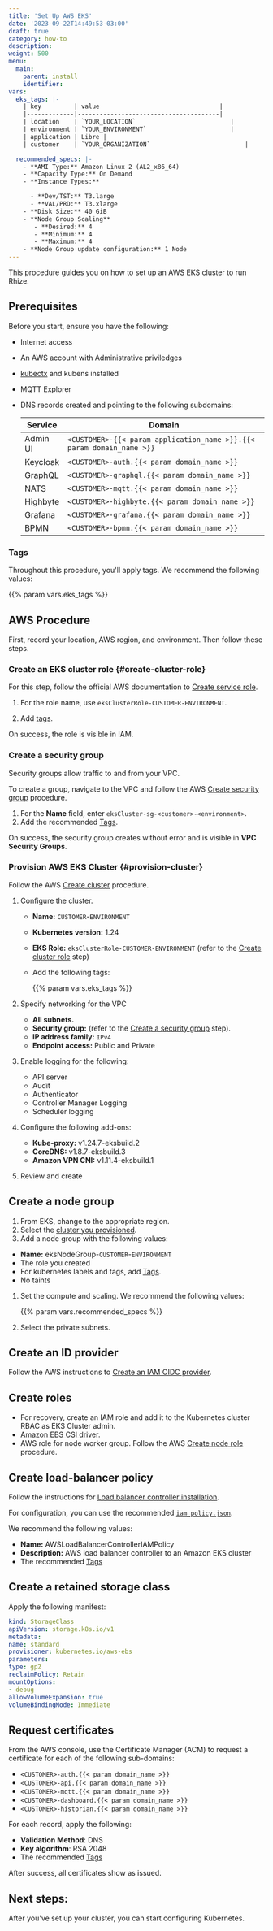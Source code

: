 ```yaml
---
title: 'Set Up AWS EKS'
date: '2023-09-22T14:49:53-03:00'
draft: true
category: how-to
description:
weight: 500
menu:
  main:
    parent: install
    identifier:
vars:
  eks_tags: |-
    | key         | value                                 |
    |-------------|---------------------------------------|
    | location    | `YOUR_LOCATION`                          |
    | environment | `YOUR_ENVIRONMENT`                       |
    | application | Libre |
    | customer    | `YOUR_ORGANIZATION`                          |

  recommended_specs: |-
    - **AMI Type:** Amazon Linux 2 (AL2_x86_64)
    - **Capacity Type:** On Demand
    - **Instance Types:**

      - **Dev/TST:** T3.large
      - **VAL/PRD:** T3.xlarge
    - **Disk Size:** 40 GiB
    - **Node Group Scaling**
       - **Desired:** 4
       - **Minimum:** 4
       - **Maximum:** 4
    - **Node Group update configuration:** 1 Node
---
```


This procedure guides you on how to set up an AWS EKS cluster to run Rhize.

## Prerequisites

Before you start, ensure you have the following:

- Internet access
- An AWS account with Administrative priviledges
- [kubectx](https://github.com/ahmetb/kubectx) and kubens installed
- MQTT Explorer
- DNS records created and pointing to the following subdomains:


  | Service  | Domain                                                                    |
  |----------|---------------------------------------------------------------------------|
  | Admin UI | `<CUSTOMER>-{{< param application_name >}}.{{< param domain_name >}}` |
  | Keycloak | `<CUSTOMER>-auth.{{< param domain_name >}}`                          |
  | GraphQL  | `<CUSTOMER>-graphql.{{< param domain_name >}}`                       |
  | NATS     | `<CUSTOMER>-mqtt.{{< param domain_name >}}`                          |
  | Highbyte | `<CUSTOMER>-highbyte.{{< param domain_name >}}`                      |
  | Grafana  | `<CUSTOMER>-grafana.{{< param domain_name >}}`                       |
  | BPMN     | `<CUSTOMER>-bpmn.{{< param domain_name >}}`                          |

### Tags

Throughout this procedure, you'll apply tags.
We recommend the following values:

{{% param vars.eks_tags %}}

## AWS Procedure

First, record your location, AWS region, and environment.
Then follow these steps.

### Create an EKS cluster role {#create-cluster-role}

For this step, follow the official AWS documentation to [Create service role](https://docs.aws.amazon.com/eks/latest/userguide/service_IAM_role.html#create-service-role).

1. For the role name, use `eksClusterRole-CUSTOMER-ENVIRONMENT`.

1. Add [tags](#tags).

On success, the role is visible in IAM.

### Create a security group

Security groups allow traffic to and from your VPC.

To create a group, navigate to the VPC and follow the AWS [Create security group](https://docs.aws.amazon.com/vpc/latest/userguide/security-groups.html#creating-security-groups) procedure.

1. For the **Name** field, enter `eksCluster-sg-<customer>-<environment>`.
1. Add the recommended [Tags](#tags).

On success, the security group creates without error and is visible in **VPC Security Groups**.

### Provision AWS EKS Cluster {#provision-cluster}

Follow the AWS [Create cluster](https://docs.aws.amazon.com/eks/latest/userguide/create-cluster.html) procedure.

1. Configure the cluster.

    - **Name:** `CUSTOMER`-`ENVIRONMENT`
    - **Kubernetes version:** 1.24
    - **EKS Role:** `eksClusterRole-CUSTOMER-ENVIRONMENT` (refer to the [Create cluster role](#create-cluster-role) step)


   - Add the following tags:

     {{% param vars.eks_tags %}}

1. Specify networking for the VPC
    - **All subnets.**
    - **Security group:** (refer to the [Create a security group](#create-a-security-group) step).
    - **IP address family:** `IPv4`
    - **Endpoint access:** Public and Private

1. Enable logging for the following:
    - API server
    - Audit
    - Authenticator
    - Controller Manager Logging
    - Scheduler logging

1. Configure the following add-ons:
    - **Kube-proxy:** v1.24.7-eksbuild.2
    - **CoreDNS:** v1.8.7-eksbuild.3
    - **Amazon VPN CNI:** v1.11.4-eksbuild.1

1. Review and create

## Create a node group

1. From EKS, change to the appropriate region.
1. Select the [cluster you provisioned](#provision-cluster).
1. Add a node group with the following values:
  - **Name:** eksNodeGroup-`CUSTOMER`-`ENVIRONMENT`
  - The role you created
  - For kubernetes labels and tags, add [Tags](#tags).
  - No taints
1. Set the compute and scaling. We recommend the following values:

    {{% param vars.recommended_specs %}}

1. Select the private subnets.

## Create an ID provider

Follow the AWS instructions to [Create an IAM OIDC provider](https://docs.aws.amazon.com/eks/latest/userguide/enable-iam-roles-for-service-accounts.html).

## Create roles

- For recovery, create an IAM role and add it to the Kubernetes cluster RBAC as EKS Cluster admin.
- [Amazon EBS CSI driver](https://docs.aws.amazon.com/eks/latest/userguide/enable-iam-roles-for-service-accounts.html).
- AWS role for node worker group. Follow the AWS [Create node role](https://docs.aws.amazon.com/eks/latest/userguide/service_IA) procedure.

## Create load-balancer policy

Follow the instructions for [Load balancer controller installation](https://kubernetes-sigs.github.io/aws-load-balancer-controller/v2.2/deploy/installation/).

For configuration, you can use the recommended [`iam_policy.json`](https://github.com/kubernetes-sigs/aws-load-balancer-controller/tree/main/docs/install).

We recommend the following values:
- **Name:** AWSLoadBalancerControllerIAMPolicy
- **Description:** AWS load balancer controller to an Amazon EKS cluster
- The recommended [Tags](#tags)


## Create a retained storage class

Apply the following manifest:

```yaml
kind: StorageClass
apiVersion: storage.k8s.io/v1
metadata:
name: standard
provisioner: kubernetes.io/aws-ebs
parameters:
type: gp2
reclaimPolicy: Retain
mountOptions:
- debug
allowVolumeExpansion: true
volumeBindingMode: Immediate
```

## Request certificates

From the AWS console, use the Certificate Manager (ACM) to request a certificate for each of the following sub-domains:

- `<CUSTOMER>-auth.{{< param domain_name >}}`
- `<CUSTOMER>-api.{{< param domain_name >}}`
- `<CUSTOMER>-mqtt.{{< param domain_name >}}`
- `<CUSTOMER>-dashboard.{{< param domain_name >}}`
- `<CUSTOMER>-historian.{{< param domain_name >}}`

For each record, apply the following:
- **Validation Method**: DNS
- **Key algorithm**: RSA 2048
- The recommended [Tags](#tags)

After success, all certificates show as issued.

## Next steps:

After you've set up your cluster, you can start configuring Kubernetes.
